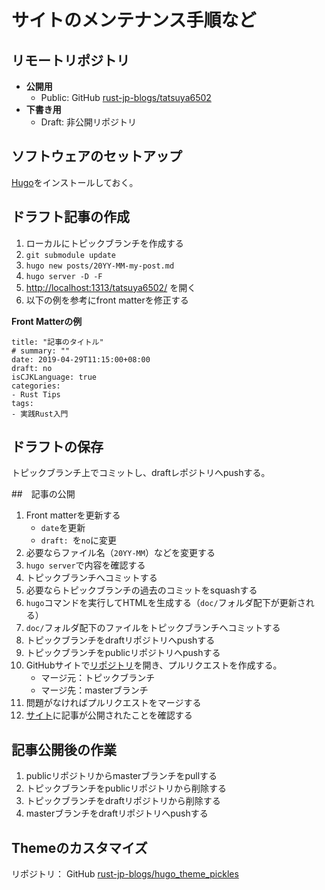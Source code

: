 # サイトのメンテナンス手順など

## リモートリポジトリ

- **公開用**
    - Public: GitHub [rust-jp-blogs/tatsuya6502][public-repo]
- **下書き用**
    - Draft: 非公開リポジトリ

## ソフトウェアのセットアップ

[Hugo][hugo]をインストールしておく。

[hugo]: https://gohugo.io/

## ドラフト記事の作成

1. ローカルにトピックブランチを作成する
2. `git submodule update`
3. `hugo new posts/20YY-MM-my-post.md`
4. `hugo server -D -F`
5. [http://localhost:1313/tatsuya6502/](http://localhost:1313/tatsuya6502/) を開く
6. 以下の例を参考にfront matterを修正する

**Front Matterの例**

```
title: "記事のタイトル"
# summary: ""
date: 2019-04-29T11:15:00+08:00
draft: no
isCJKLanguage: true
categories:
- Rust Tips
tags:
- 実践Rust入門
```

## ドラフトの保存

トピックブランチ上でコミットし、draftレポジトリへpushする。

##　記事の公開

1. Front matterを更新する
	- `date`を更新
	- `draft: `を`no`に変更
2. 必要ならファイル名（`20YY-MM`）などを変更する
3. `hugo server`で内容を確認する
4. トピックブランチへコミットする
5. 必要ならトピックブランチの過去のコミットをsquashする
6. `hugo`コマンドを実行してHTMLを生成する（`doc/`フォルダ配下が更新される）
7. `doc/`フォルダ配下のファイルをトピックブランチへコミットする
8. トピックブランチをdraftリポジトリへpushする
9. トピックブランチをpublicリポジトリへpushする
10. GitHubサイトで[リポジトリ][public-repo]を開き、プルリクエストを作成する。
    - マージ元：トピックブランチ
    - マージ先：masterブランチ
11. 問題がなければプルリクエストをマージする
12. [サイト][the-blog]に記事が公開されたことを確認する

[public-repo]: https://github.com/rust-jp-blogs/tatsuya6502
[the-blog]: https://blog.rust-jp.rs/tatsuya6502/

## 記事公開後の作業

1. publicリポジトリからmasterブランチをpullする
2. トピックブランチをpublicリポジトリから削除する
3. トピックブランチをdraftリポジトリから削除する
4. masterブランチをdraftリポジトリへpushする

## Themeのカスタマイズ

リポジトリ： GitHub [rust-jp-blogs/hugo_theme_pickles][theme-repo]

[theme-repo]: https://github.com/rust-jp-blogs/hugo_theme_pickles

